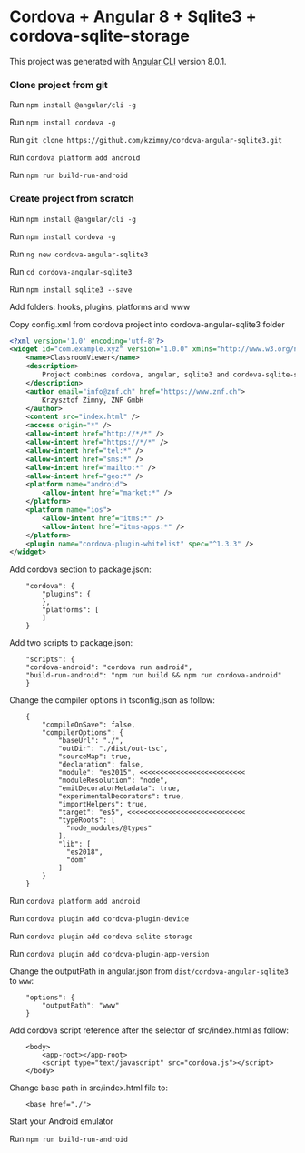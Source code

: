 # Cordova + Angular 8 + Sqlite3 + cordova-sqlite-storage

This project was generated with [Angular CLI](https://github.com/angular/angular-cli) version 8.0.1.

### <a name="clonegit"></a>Clone project from git

Run `npm install @angular/cli -g`

Run `npm install cordova -g`

Run `git clone https://github.com/kzimny/cordova-angular-sqlite3.git`

Run `cordova platform add android`

Run `npm run build-run-android`


### <a name="scratch"></a>Create project from scratch

Run `npm install @angular/cli -g`

Run `npm install cordova -g`

Run `ng new cordova-angular-sqlite3`

Run `cd cordova-angular-sqlite3`

Run `npm install sqlite3 --save`

Add folders: hooks, plugins, platforms and www

Copy config.xml from cordova project into cordova-angular-sqlite3 folder

```xml
<?xml version='1.0' encoding='utf-8'?>
<widget id="com.example.xyz" version="1.0.0" xmlns="http://www.w3.org/ns/widgets" xmlns:cdv="http://cordova.apache.org/ns/1.0">
    <name>ClassroomViewer</name>
    <description>
		Project combines cordova, angular, sqlite3 and cordova-sqlite-storage.
    </description>
    <author email="info@znf.ch" href="https://www.znf.ch">
        Krzysztof Zimny, ZNF GmbH
    </author>
    <content src="index.html" />
    <access origin="*" />
    <allow-intent href="http://*/*" />
    <allow-intent href="https://*/*" />
    <allow-intent href="tel:*" />
    <allow-intent href="sms:*" />
    <allow-intent href="mailto:*" />
    <allow-intent href="geo:*" />
    <platform name="android">
        <allow-intent href="market:*" />
    </platform>
    <platform name="ios">
        <allow-intent href="itms:*" />
        <allow-intent href="itms-apps:*" />
    </platform>
    <plugin name="cordova-plugin-whitelist" spec="^1.3.3" />
</widget>
```

Add cordova section to package.json:

```
    "cordova": {
        "plugins": {
        },
        "platforms": [
        ]
    }
```

Add two scripts to package.json:

```
	"scripts": {
	"cordova-android": "cordova run android",
	"build-run-android": "npm run build && npm run cordova-android"
	}
```

Change the compiler options in tsconfig.json as follow:

```
	{
		"compileOnSave": false,
		"compilerOptions": {
			"baseUrl": "./",
			"outDir": "./dist/out-tsc",
			"sourceMap": true,
			"declaration": false,
			"module": "es2015",	<<<<<<<<<<<<<<<<<<<<<<<<<<
			"moduleResolution": "node",
			"emitDecoratorMetadata": true,
			"experimentalDecorators": true,
			"importHelpers": true,
			"target": "es5", <<<<<<<<<<<<<<<<<<<<<<<<<<<<<
			"typeRoots": [
			  "node_modules/@types"
			],
			"lib": [
			  "es2018",
			  "dom"
			]
		}
	}
```

Run `cordova platform add android`

Run `cordova plugin add cordova-plugin-device`

Run `cordova plugin add cordova-sqlite-storage`

Run `cordova plugin add cordova-plugin-app-version`

Change the outputPath in angular.json from `dist/cordova-angular-sqlite3` to `www`:

```
    "options": {
        "outputPath": "www"
    }
```

Add cordova script reference after the <app-root></app-root> selector of src/index.html as follow:

```
    <body>
        <app-root></app-root>
        <script type="text/javascript" src="cordova.js"></script>
    </body>
```

Change base path in src/index.html file to:

```
	<base href="./">
```

Start your Android emulator

Run `npm run build-run-android`
